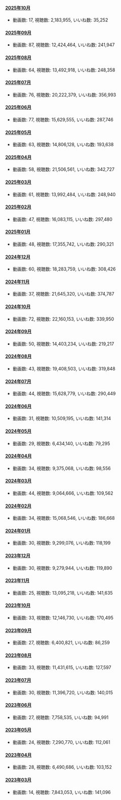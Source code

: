 #### [2025年10月](videos/202510 "wikilink")

-   動画数: 17, 視聴数: 2,183,955, いいね数: 35,252

#### [2025年09月](videos/202509 "wikilink")

-   動画数: 87, 視聴数: 12,424,464, いいね数: 241,947

#### [2025年08月](videos/202508 "wikilink")

-   動画数: 64, 視聴数: 13,492,918, いいね数: 248,358

#### [2025年07月](videos/202507 "wikilink")

-   動画数: 76, 視聴数: 20,222,379, いいね数: 356,993

#### [2025年06月](videos/202506 "wikilink")

-   動画数: 77, 視聴数: 15,629,555, いいね数: 287,746

#### [2025年05月](videos/202505 "wikilink")

-   動画数: 63, 視聴数: 14,806,128, いいね数: 193,638

#### [2025年04月](videos/202504 "wikilink")

-   動画数: 58, 視聴数: 21,506,561, いいね数: 342,727

#### [2025年03月](videos/202503 "wikilink")

-   動画数: 61, 視聴数: 13,992,484, いいね数: 248,940

#### [2025年02月](videos/202502 "wikilink")

-   動画数: 47, 視聴数: 16,083,115, いいね数: 297,480

#### [2025年01月](videos/202501 "wikilink")

-   動画数: 48, 視聴数: 17,355,742, いいね数: 290,321

#### [2024年12月](videos/202412 "wikilink")

-   動画数: 60, 視聴数: 18,283,759, いいね数: 308,426

#### [2024年11月](videos/202411 "wikilink")

-   動画数: 37, 視聴数: 21,645,320, いいね数: 374,787

#### [2024年10月](videos/202410 "wikilink")

-   動画数: 72, 視聴数: 22,160,153, いいね数: 339,950

#### [2024年09月](videos/202409 "wikilink")

-   動画数: 50, 視聴数: 14,403,234, いいね数: 219,217

#### [2024年08月](videos/202408 "wikilink")

-   動画数: 43, 視聴数: 19,408,503, いいね数: 319,848

#### [2024年07月](videos/202407 "wikilink")

-   動画数: 44, 視聴数: 15,628,779, いいね数: 290,449

#### [2024年06月](videos/202406 "wikilink")

-   動画数: 31, 視聴数: 10,509,195, いいね数: 141,314

#### [2024年05月](videos/202405 "wikilink")

-   動画数: 29, 視聴数: 6,434,140, いいね数: 79,295

#### [2024年04月](videos/202404 "wikilink")

-   動画数: 34, 視聴数: 9,375,068, いいね数: 98,556

#### [2024年03月](videos/202403 "wikilink")

-   動画数: 44, 視聴数: 9,064,666, いいね数: 109,562

#### [2024年02月](videos/202402 "wikilink")

-   動画数: 34, 視聴数: 15,068,546, いいね数: 186,668

#### [2024年01月](videos/202401 "wikilink")

-   動画数: 30, 視聴数: 9,299,076, いいね数: 118,199

#### [2023年12月](videos/202312 "wikilink")

-   動画数: 30, 視聴数: 9,279,944, いいね数: 119,890

#### [2023年11月](videos/202311 "wikilink")

-   動画数: 25, 視聴数: 13,095,218, いいね数: 141,635

#### [2023年10月](videos/202310 "wikilink")

-   動画数: 33, 視聴数: 12,146,730, いいね数: 170,495

#### [2023年09月](videos/202309 "wikilink")

-   動画数: 27, 視聴数: 6,400,821, いいね数: 86,259

#### [2023年08月](videos/202308 "wikilink")

-   動画数: 33, 視聴数: 11,431,615, いいね数: 127,597

#### [2023年07月](videos/202307 "wikilink")

-   動画数: 30, 視聴数: 11,396,720, いいね数: 140,015

#### [2023年06月](videos/202306 "wikilink")

-   動画数: 27, 視聴数: 7,758,535, いいね数: 94,991

#### [2023年05月](videos/202305 "wikilink")

-   動画数: 24, 視聴数: 7,290,770, いいね数: 112,061

#### [2023年04月](videos/202304 "wikilink")

-   動画数: 28, 視聴数: 6,490,686, いいね数: 103,152

#### [2023年03月](videos/202303 "wikilink")

-   動画数: 14, 視聴数: 7,843,053, いいね数: 141,096

